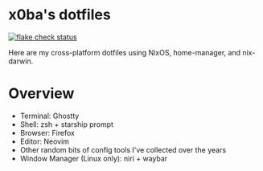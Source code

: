 # x0ba's dotfiles

[![flake check status](https://img.shields.io/github/actions/workflow/status/x0ba/dotfiles/check.yml?label=flake%20check&logo=nixos&logoColor=%23fff&style=flat-square&color=f5c2e7)](https://github.com/x0ba/dotfiles/actions/workflows/check.yml)

Here are my cross-platform dotfiles using NixOS, home-manager, and nix-darwin.

# Overview

- Terminal: Ghostty
- Shell: zsh + starship prompt
- Browser: Firefox
- Editor: Neovim
- Other random bits of config tools I've collected over the years
- Window Manager (Linux only): niri + waybar
